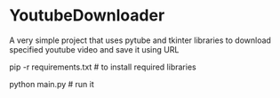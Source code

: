 # YoutubeDownloader
A very simple project that uses pytube and tkinter libraries to download specified youtube video and save it using URL

pip -r requirements.txt # to install required libraries

python main.py # run it
